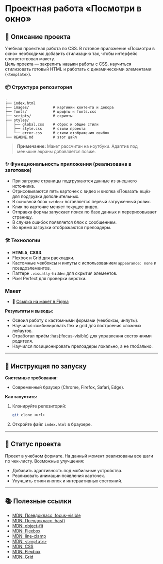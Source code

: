 <h1>Проектная работа «Посмотри в окно»</h1>

## 📖 Описание проекта

Учебная проектная работа по CSS. В готовое приложение «Посмотри в окно» необходимо добавить стилизацию так, чтобы интерфейс соответствовал макету. <br> 
Цель проекта — закрепить навыки работы с CSS, научиться стилизовать готовый HTML и работать с динамическими элементами (`<template>`).

### 📦 Структура репозитория

```
.
├── index.html
├── images/           # картинки контента и декора
├── fonts/            # шрифты и fonts.css
├── scripts/          # скрипты
├── styles/
│   ├── global.css    # сброс и общие стили
│   ├── style.css     # стили проекта
│   └── error.css     # стили отображения ошибок
└── README.md         # этот файл
```
> **Примечание:** Макет рассчитан на ноутбуки. Адаптив под меньшие экраны добавляется позже.

### ✨ Функциональность приложения (реализована в заготовке)

* При загрузке страницы подгружаются данные из внешнего источника.
* Отрисовываются пять карточек с видео и кнопка «Показать ещё» для подгрузки дополнительных.
* В основной блок `<video>` вставляется первый загруженный ролик.
* Клик по карточке меняет текущее видео.
* Отправка формы запускает поиск по базе данных и перерисовывает страницу.
* В случае ошибок появляется блок с сообщением.
* Во время загрузки отображаются прелоадеры.

### 🛠️ Технологии

* **HTML5**, **CSS3**.
* Flexbox и Grid для раскладки.
* Кастомные чекбоксы и инпуты с использованием `appearance: none` и псевдоэлементов.
* Паттерн `.visually-hidden` для скрытия элементов.
* Pixel Perfect для проверки верстки.

### Макет

* 🔗 [Ссылка на макет в Figma](https://www.figma.com/design/ApJjZAA3pBv2tCZM9E2ul2/2-спринт.-Посмотри-в-окно?node-id=1-363&t=A0AVrt9oj3DLkAjn-0)

**Результаты и выводы:**

* Освоил работу с кастомными формами (чекбоксы, инпуты).
* Научился комбинировать flex и grid для построения сложных лейаутов.
* Отработал приём :has(:focus-visible) для управления состояниями родителя.
* Научился позиционировать прелоадеры локально, а не глобально.

---

## 🚀 Инструкция по запуску

**Системные требования:**

* Современный браузер (Chrome, Firefox, Safari, Edge).

**Как запустить:**

1. Клонируйте репозиторий:

   ```bash
   git clone <url>
   ```
2. Откройте файл `index.html` в браузере.

---

## 📌 Статус проекта

Проект в учебном формате. На данный момент реализованы все шаги по чек-листу. Возможные улучшения:

* Добавить адаптивность под мобильные устройства.
* Реализовать анимации появления карточек.
* Улучшить стили кнопок и интерактивных состояний.

---

## 📚 Полезные ссылки

* [MDN: Псевдокласс \:focus-visible](https://developer.mozilla.org/ru/docs/Web/CSS/:focus-visible)
* [MDN: Псевдокласс \:has()](https://developer.mozilla.org/ru/docs/Web/CSS/:has)
* [MDN: object-fit](https://developer.mozilla.org/ru/docs/Web/CSS/object-fit)
* [MDN: Flexbox](https://developer.mozilla.org/ru/docs/Web/CSS/CSS_flexible_box_layout/Basic_concepts_of_flexbox)
* [MDN: line-clamp](https://developer.mozilla.org/ru/docs/Web/CSS/-webkit-line-clamp)
* [MDN: `<template>`](https://developer.mozilla.org/ru/docs/Web/HTML/Element/template)
* [MDN: CSS](https://developer.mozilla.org/ru/docs/Web/CSS)
* [MDN: Flexbox](https://developer.mozilla.org/ru/docs/Web/CSS/CSS_flexible_box_layout/Basic_concepts_of_flexbox)
* [MDN: Grid](https://developer.mozilla.org/ru/docs/Web/CSS/CSS_grid_layout)
